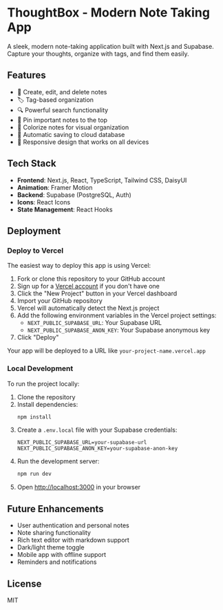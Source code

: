 # ThoughtBox - Modern Note Taking App

A sleek, modern note-taking application built with Next.js and Supabase. Capture your thoughts, organize with tags, and find them easily.

## Features

- 📝 Create, edit, and delete notes
- 🏷️ Tag-based organization
- 🔍 Powerful search functionality
- 📌 Pin important notes to the top
- 🎨 Colorize notes for visual organization
- 💾 Automatic saving to cloud database
- 📱 Responsive design that works on all devices

## Tech Stack

- **Frontend**: Next.js, React, TypeScript, Tailwind CSS, DaisyUI
- **Animation**: Framer Motion
- **Backend**: Supabase (PostgreSQL, Auth)
- **Icons**: React Icons
- **State Management**: React Hooks

## Deployment

### Deploy to Vercel

The easiest way to deploy this app is using Vercel:

1. Fork or clone this repository to your GitHub account
2. Sign up for a [Vercel account](https://vercel.com/signup) if you don't have one
3. Click the "New Project" button in your Vercel dashboard
4. Import your GitHub repository
5. Vercel will automatically detect the Next.js project
6. Add the following environment variables in the Vercel project settings:
   - `NEXT_PUBLIC_SUPABASE_URL`: Your Supabase URL
   - `NEXT_PUBLIC_SUPABASE_ANON_KEY`: Your Supabase anonymous key
7. Click "Deploy"

Your app will be deployed to a URL like `your-project-name.vercel.app`

### Local Development

To run the project locally:

1. Clone the repository
2. Install dependencies:
   ```bash
   npm install
   ```
3. Create a `.env.local` file with your Supabase credentials:
   ```
   NEXT_PUBLIC_SUPABASE_URL=your-supabase-url
   NEXT_PUBLIC_SUPABASE_ANON_KEY=your-supabase-anon-key
   ```
4. Run the development server:
   ```bash
   npm run dev
   ```
5. Open [http://localhost:3000](http://localhost:3000) in your browser

## Future Enhancements

- User authentication and personal notes
- Note sharing functionality
- Rich text editor with markdown support
- Dark/light theme toggle
- Mobile app with offline support
- Reminders and notifications

## License

MIT
